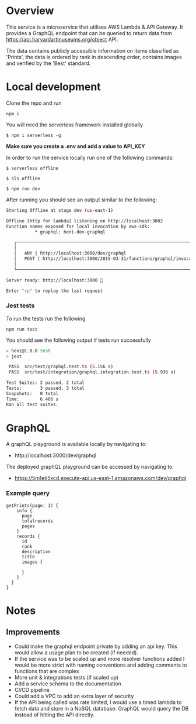 # Overview

This service is a microservice that utilises AWS Lambda & API Gateway. It provides a GraphQL endpoint that can be queried to return data from https://api.harvardartmuseums.org/object API.

The data contains publicly accessible information on items classified as 'Prints', the data is ordered by rank in descending order, contains images and verified by the 'Best' standard.

# Local development

Clone the repo and run

```
npm i
```

You will need the serverless framework installed globally

```
$ npm i serverless -g
```

**Make sure you create a .env and add a value to API_KEY**

In order to run the service locally run one of the following commands:

```
$ serverless offline
```

```
$ sls offline
```

```
$ npm run dev
```

After running you should see an output similar to the following:

```bash
Starting Offline at stage dev (us-east-1)

Offline [http for lambda] listening on http://localhost:3002
Function names exposed for local invocation by aws-sdk:
           * graphql: heni-dev-graphql

   ┌───────────────────────────────────────────────────────────────────────────┐
   │                                                                           │
   │   ANY | http://localhost:3000/dev/graphql                                 │
   │   POST | http://localhost:3000/2015-03-31/functions/graphql/invocations   │
   │                                                                           │
   └───────────────────────────────────────────────────────────────────────────┘

Server ready: http://localhost:3000 🚀

Enter "rp" to replay the last request
```

### Jest tests

To run the tests run the following

```
npm run test
```

You should see the following output if tests run successfully

```bash
> heni@1.0.0 test
> jest

 PASS  src/test/graphql.test.ts (5.156 s)
 PASS  src/test/integration/graphql.integration.test.ts (5.936 s)

Test Suites: 2 passed, 2 total
Tests:       3 passed, 3 total
Snapshots:   0 total
Time:        6.466 s
Ran all test suites.
```

# GraphQL

A graphQL playground is available locally by navigating to:

- http://localhost:3000/dev/graphql

The deployed graphQL playground can be accessed by navigating to:

- https://5m1eti5xcd.execute-api.us-east-1.amazonaws.com/dev/graphql

### Example query

```
getPrints(page: 1) {
    info {
      page
      totalrecords
      pages
    }
    records {
      id
      rank
      description
      title
      images {

      }
    }
  }
}
```

# Notes

## Improvements

- Could make the graphql endpoint private by adding an api key. This would allow a usage plan to be created (if needed).
- If the service was to be scaled up and more resolver functions added I would be more strict with naming conventions and adding comments to functions that are complex
- More unit & integrations tests (if scaled up)
- Add a service schema to the documentation
- CI/CD pipeline
- Could add a VPC to add an extra layer of security
- If the API being called was rate limited, I would use a timed lambda to fetch data and store in a NoSQL database. GraphQL would query the DB instead of hitting the API directly.
